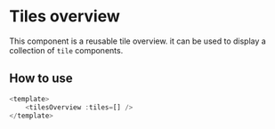 # Tiles overview

This component is a reusable tile overview. it can be used to display a collection of `tile` components.

## How to use

```js
<template>
    <tilesOverview :tiles=[] />
</template>
```
